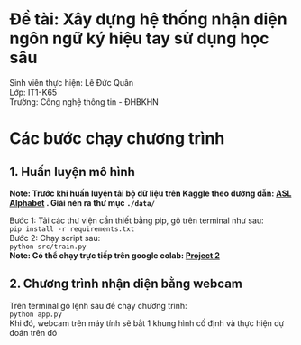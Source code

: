 
# Đề tài: Xây dựng hệ thống nhận diện ngôn ngữ ký hiệu tay sử dụng học sâu
Sinh viên thực hiện: Lê Đức Quân   
Lớp: IT1-K65   
Trường: Công nghệ thông tin - ĐHBKHN
#           Các bước chạy chương trình
## 1. Huấn luyện mô hình
**Note: Trước khi huấn luyện tải bộ dữ liệu trên Kaggle theo đường dẫn:    [ASL Alphabet](https://www.kaggle.com/datasets/grassknoted/asl-alphabet?datasetId=23079&sortBy=voteCount) 
. Giải nén ra thư mục `./data/`**

Bước 1: Tải các thư viện cần thiết bằng pip, gõ trên terminal như sau:    
`pip install -r requirements.txt`   
Bước 2: Chạy script sau:   
`python src/train.py`  
**Note: Có thể chạy trực tiếp trên google colab: [Project 2](https://www.kaggle.com/datasets/grassknoted/asl-alphabet?datasetId=23079&sortBy=voteCount)**
## 2. Chương trình nhận diện bằng webcam 
Trên terminal gõ lệnh sau để chạy chương trình:   
`python app.py`   
Khi đó, webcam trên máy tính sẽ bắt 1 khung hình cố định và thực hiện dự đoán trên đó


